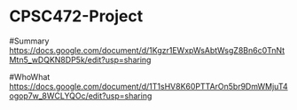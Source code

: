 # CPSC472-Project

#Summary
https://docs.google.com/document/d/1Kgzr1EWxpWsAbtWsgZ8Bn6c0TnNtMtn5_wDQKN8DP5k/edit?usp=sharing

#WhoWhat
https://docs.google.com/document/d/1T1sHV8K60PTTArOn5br9DmWMjuT4ogop7w_8WCLYQOc/edit?usp=sharing
